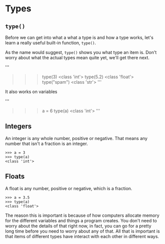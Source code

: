 # Types
## `type()`
Before we can get into what a what a type is and how a type works, let's learn
a really useful built-in function, `type()`.

As the name would suggest, `type()` shows you what type an item is. Don't worry
about what the actual types mean quite yet, we'll get there next.

'''
>>> type(3)
<class 'int'>
>>> type(5.2)
<class 'float'>
>>> type("spam")
<class 'str'>
'''

It also works on variables

'''
>>> a = 6
>>> type(a)
<class 'int'>
'''

## Integers
An integer is any whole number, positive or negative. That means any number
that isn't a fraction is an integer.

```
>>> a = 3
>>> type(a)
<class 'int'>
```

## Floats
A float is any number, positive or negative, which is a fraction.

```
>>> a = 3.5
>>> type(a)
<class 'float'>
```

The reason this is important is because of how computers allocate memory for
the different variables and things a program creates. You don't need to worry
about the details of that right now, in fact, you can go for a pretty long time
before you need to worry about any of that. All that is important is that items
of different types have interact with each other in different ways.

